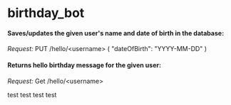 # birthday_bot

#### Saves/updates the given user's name and date of birth in the database:<br>
*Request:* PUT /hello/\<username\> ( "dateOfBirth": "YYYY-MM-DD" )

#### Returns hello birthday message for the given user:<br>
*Request:* Get /hello/\<username\>

test
test
test
test
